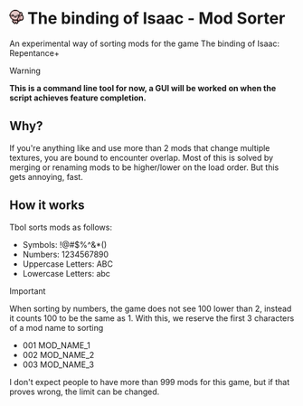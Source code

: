 # <img src="icon.png" width="25" height="25" alt="isaac thumbs up"> The binding of Isaac - Mod Sorter 

An experimental way of sorting mods for the game The binding of Isaac: Repentance+ 

> [!WARNING]
> **This is a command line tool for now, a GUI will be worked on when the script achieves feature completion.**

## Why?

If you're anything like and use more than 2 mods that change multiple textures, you are bound to encounter overlap. Most of this is solved by merging or renaming mods to be higher/lower on the load order. But this gets annoying, fast.

## How it works

TboI sorts mods as follows:

* Symbols: !@#$%^&*()
* Numbers: 1234567890
* Uppercase Letters: ABC
* Lowercase Letters: abc

> [!IMPORTANT]
> When sorting by numbers, the game does not see 100 lower than 2, instead it counts 100 to be the same as 1. With this, we reserve the first 3 characters of a mod name to sorting
>
> * 001 MOD_NAME_1
> * 002 MOD_NAME_2
> * 003 MOD_NAME_3

I don't expect people to have more than 999 mods for this game, but if that proves wrong, the limit can be changed.